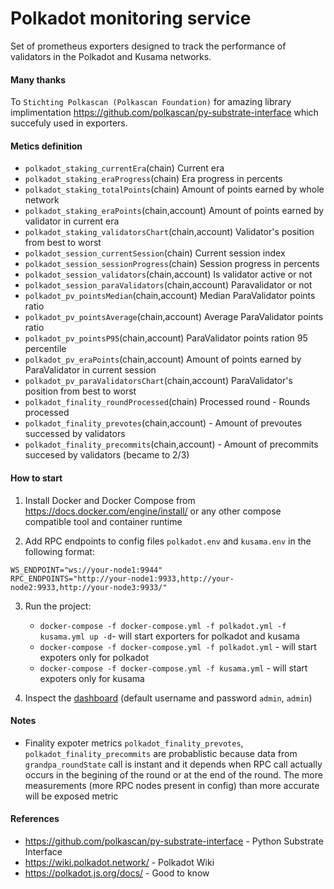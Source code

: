 # Polkadot monitoring service
Set of prometheus exporters designed to track the performance of validators in the Polkadot and Kusama networks.


#### Many thanks
To `Stichting Polkascan (Polkascan Foundation)` for amazing library implimentation https://github.com/polkascan/py-substrate-interface which succefuly used in exporters.


#### Metics definition
* `polkadot_staking_currentEra`(chain) Current era
* `polkadot_staking_eraProgress`(chain) Era progress in percents
* `polkadot_staking_totalPoints`(chain) Amount of points earned by whole network
* `polkadot_staking_eraPoints`(chain,account) Amount of points earned by validator in current era
* `polkadot_staking_validatorsChart`(chain,account) Validator's position from best to worst
* `polkadot_session_currentSession`(chain) Current session index
* `polkadot_session_sessionProgress`(chain) Session progress in percents
* `polkadot_session_validators`(chain,account) Is validator active or not
* `polkadot_session_paraValidators`(chain,account) Paravalidator or not
* `polkadot_pv_pointsMedian`(chain,account) Median ParaValidator points ratio
* `polkadot_pv_pointsAverage`(chain,account) Average ParaValidator points ratio
* `polkadot_pv_pointsP95`(chain,account) ParaValidator points ration 95 percentile
* `polkadot_pv_eraPoints`(chain,account) Amount of points earned by ParaValidator in current session
* `polkadot_pv_paraValidatorsChart`(chain,account) ParaValidator's position from best to worst
* `polkadot_finality_roundProcessed`(chain) Processed round - Rounds processed
* `polkadot_finality_prevotes`(chain,account) - Amount of prevoutes successed by validators
* `polkadot_finality_precommits`(chain,account) - Amount of precommits succesed by validators (became to 2/3)


#### How to start

1. Install Docker and Docker Compose from https://docs.docker.com/engine/install/ or any other compose compatible tool and container runtime

2. Add RPC endpoints to config files `polkadot.env` and `kusama.env` in the following format:

```
WS_ENDPOINT="ws://your-node1:9944"
RPC_ENDPOINTS="http://your-node1:9933,http://your-node2:9933,http://your-node3:9933/"
```

3. Run the project:
    * `docker-compose -f docker-compose.yml -f polkadot.yml -f kusama.yml up -d`-  will start exporters for polkadot and kusama
    * `docker-compose -f docker-compose.yml -f polkadot.yml` - will start expoters only for polkadot
    * `docker-compose -f docker-compose.yml -f kusama.yml` - will start expoters only for kusama

4. Inspect the [dashboard](http://127.0.0.1:3000/d/fDrj0_EGz/p2p-org-polkadot-kusama-dashboard?orgId=1) (default username and password `admin`, `admin`)


#### Notes

* Finality expoter metrics `polkadot_finality_prevotes`, `polkadot_finality_precommits` are probablistic because data from `grandpa_roundState` call is instant and it depends when RPC call actually occurs in the begining of the round or at the end of the round. The more measurements (more RPC nodes present in config) than more accurate will be exposed metric


#### References
* https://github.com/polkascan/py-substrate-interface - Python Substrate Interface
* https://wiki.polkadot.network/ - Polkadot Wiki
* https://polkadot.js.org/docs/ - Good to know
